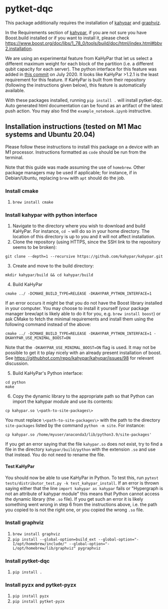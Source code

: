 # pytket-dqc

This package additionally requires the installation of
[kahypar](https://github.com/kahypar/kahypar) and 
[graphviz](https://graphviz.org/download/).

In the Requirements section of [kahypar](https://github.com/kahypar/kahypar), if you are not sure you have Boost.build installed or if you want to install it, please check https://www.boost.org/doc/libs/1_78_0/tools/build/doc/html/index.html#bbv2.installation.

We are using an experimental feature from KaHyPar that let us select a different maximum weight for each block of the partition (i.e. a different qubit capacity for each server). The python interface for this feature was added in [this commit](https://github.com/kahypar/kahypar/commit/ff8fdf06c4e50af2faecddb9c5b6f7553e232df2) on July 2020. It looks like KaHyPar >1.2.1 is the least requirement for this feature. If KaHyPar is built from their repository (following the instructions given below), this feature is automatically available.

With these packages installed,
running `pip install .` will install pytket-dqc. Auto generated html 
documentation can be found as an artifact of the latest push action. 
You may also find the `example_notebook.ipynb` instructive.

## Installation instructions (tested on M1 Mac systems and Ubuntu 20.04) 

Please follow these instructions to install this package on a device with an M1 processor.
Instructions formatted as `code` should be run from the terminal.

Note that this guide was made assuming the use of `homebrew`. Other package managers may be used if applicable; for instance, if in Debian/Ubuntu, replacing `brew` with `apt` should do the job.

### Install cmake

1. `brew install cmake`

### Install kahypar with python interface

1. Navigate to the directory where you wish to download and build KaHyPar. For instance, `cd ~` will do so in your home directory. The location of this directory is up to you and it will not affect installation.
2. Clone the repository (using HTTPS, since the SSH link to the repository seems to be broken):
  ```
  git clone --depth=1 --recursive https://github.com/kahypar/kahypar.git
  ```
3. Create and move to the build directory:
  ```
  mkdir kahypar/build && cd kahypar/build
  ```
4. Build KaHyPar
```
cmake ../ -DCMAKE_BUILD_TYPE=RELEASE -DKAHYPAR_PYTHON_INTERFACE=1
```
If an error occurs it might be that you do not have the Boost library installed in your computer. You may choose to install it yourself (your package manager brew/apt is likely able to do it for you, e.g. `brew install boost`) or ask CMake to fetch the minimal requirements and install them using the following command instead of the above:
```
cmake ../ -DCMAKE_BUILD_TYPE=RELEASE -DKAHYPAR_PYTHON_INTERFACE=1 -DKAHYPAR_USE_MINIMAL_BOOST=ON
```
Note that the `-DKAHYPAR_USE_MINIMAL_BOOST=ON` flag is used. It may not be possible to get it to play nicely with an already present installation of boost. See <https://githubhot.com/repo/kahypar/kahypar/issues/98> for relevant discussion.

5. Build KaHyPar's Python interface:
```
cd python
make
```
6. Copy the dynamic library to the appropriate path so that Python can import the kahypar module and use its contents:
```
cp kahypar.so \<path-to-site-packages\>
```
You must replace `\<path-to-site-packages\>` with the path to the directory `site-packages` listed by the command `python -m site`. For instance:
```
cp kahypar.so /home/myuser/anaconda3/lib/python3.9/site-packages'
```
If you get an error saying that the file `kahypar.so` does not exist, try to find a file in the directory `kahypar/build/python` with the extension `.so` and use that instead. You do not need to rename the file.

#### Test KaHyPar

You should now be able to use KaHyPar in Python. To test this, run `pytest tests/distributor_test.py -k test_kahypar_install`. If an error is thrown saying either that the line `import kahypar as kahypar` fails or "Hypergraph is not an attribute of kahypar module" this means that Python cannot access the dynamic library (the `.so` file). If you get such an error it is likely something went wrong in step 6 from the instructions above, i.e. the path you copied to is not the right one, or you copied the wrong `.so` file.


### Install graphviz

1. `brew install graphviz`
2. `pip install --global-option=build_ext --global-option="-I/opt/homebrew/include/" --global-option="-L/opt/homebrew/lib/graphviz" pygraphviz`

### Install pytket-dqc

1. `pip install .`

### Install pyzx and pytket-pyzx

1. `pip install pyzx`
2. `pip install pytket-pyzx`

